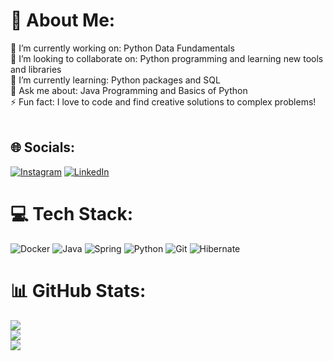 # 💫 About Me:
🔭 I’m currently working on: Python Data Fundamentals<br>👯 I’m looking to collaborate on: Python programming and learning new tools and libraries<br>🌱 I’m currently learning: Python packages and SQL<br>💬 Ask me about: Java Programming and Basics of Python<br>⚡ Fun fact: I love to code and find creative solutions to complex problems!<br><br>


## 🌐 Socials:
[![Instagram](https://img.shields.io/badge/Instagram-%23E4405F.svg?logo=Instagram&logoColor=white)](https://instagram.com/anee.neu) [![LinkedIn](https://img.shields.io/badge/LinkedIn-%230077B5.svg?logo=linkedin&logoColor=white)](https://linkedin.com/in/anita-neupane-2b018022a) 

# 💻 Tech Stack:
![Docker](https://img.shields.io/badge/docker-%230db7ed.svg?style=for-the-badge&logo=docker&logoColor=white) ![Java](https://img.shields.io/badge/java-%23ED8B00.svg?style=for-the-badge&logo=openjdk&logoColor=white) ![Spring](https://img.shields.io/badge/spring-%236DB33F.svg?style=for-the-badge&logo=spring&logoColor=white) ![Python](https://img.shields.io/badge/python-3670A0?style=for-the-badge&logo=python&logoColor=ffdd54) ![Git](https://img.shields.io/badge/git-%23F05033.svg?style=for-the-badge&logo=git&logoColor=white) ![Hibernate](https://img.shields.io/badge/Hibernate-59666C?style=for-the-badge&logo=Hibernate&logoColor=white)
# 📊 GitHub Stats:
![](https://github-readme-stats.vercel.app/api?username=aneetan&theme=dark&hide_border=false&include_all_commits=true&count_private=false)<br/>
![](https://github-readme-streak-stats.herokuapp.com/?user=aneetan&theme=dark&hide_border=false)<br/>
![](https://github-readme-stats.vercel.app/api/top-langs/?username=aneetan&theme=dark&hide_border=false&include_all_commits=true&count_private=false&layout=compact)
